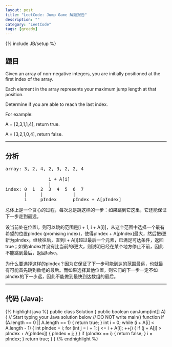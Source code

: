 ```yaml
---
layout: post
title: "LeetCode: Jump Game 解题报告"
description: ""
category: "LeetCode"
tags: [greedy]
---
```

{% include JB/setup %}

## 题目

Given an array of non-negative integers, you are initially positioned at the first index of the array.

Each element in the array represents your maximum jump length at that position.

Determine if you are able to reach the last index.

For example:

A = \[2,3,1,1,4\], return true.

A = \[3,2,1,0,4\], return false.


******


## 分析

<pre>
array: 3, 2, 4, 2, 3, 2, 2, 4

                i + A[i]
                |
index: 0  1  2  3  4  5  6  7
       |     |           |
       i     pIndex      pIndex + A[pIndex]
</pre>

总体上是一个贪心的过程，每次总是跳这样的一步：如果跳到它这里，它还能保证下一步走到最远。

设当前处在位置i，则可以跳的范围是\[i + 1, i + A\[i\]\]，从这个范围中选择一个最有希望的位置pIndex (promising index)，使得pIndex + A\[pIndex\]最大，然后把i更新为pIndex。继续往后，直到i + A\[i\]超过最后一个元素，已满足可达条件，返回true；如果pIndex并没有比当前的i更大，则说明已经在某个地方停止不前，因此不能跳到最后，返回false。

为什么要选择这样的pIndex？因为它保证了下一步可能到达的范围最远，也就最有可能首先跳到数组的最后。而如果选择其他位置，则它们的下一步一定不如pIndex的下一步远，因此不能做到最快到达数组的最后。


******


## 代码 (Java):

{% highlight java %}
public class Solution {
    public boolean canJump(int[] A) {
        // Start typing your Java solution below
        // DO NOT write main() function
        if (A.length == 0 || A.length == 1) {
            return true;
        }
        int i = 0;
        while (i + A[i] < A.length - 1) {
            int pIndex = i;
            for (int j = i + 1; j <= i + A[i]; ++j) {
                if (j + A[j] > pIndex + A[pIndex]) {
                    pIndex = j;
                }
            }
            if (pIndex == i) {
                return false;
            }
            i = pIndex;
        }
        return true;
    }
}
{% endhighlight %}

